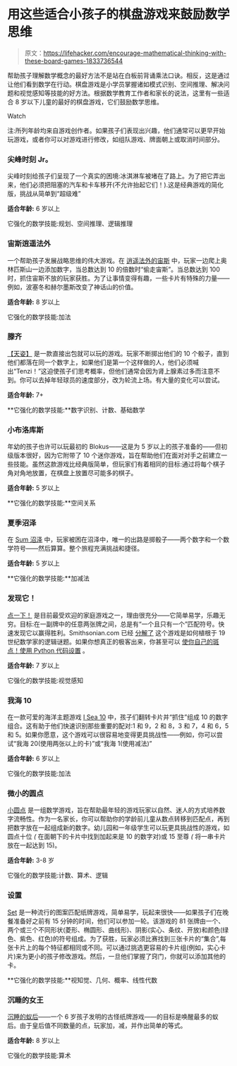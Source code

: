# 用这些适合小孩子的棋盘游戏来鼓励数学思维

> 原文：<https://lifehacker.com/encourage-mathematical-thinking-with-these-board-games-1833736544>

帮助孩子理解数学概念的最好方法不是站在白板前背诵乘法口诀。相反，这是通过让他们看到数学在行动。棋盘游戏是小学员掌握诸如模式识别、空间推理、解决问题和视觉感知等技能的好方法。根据数学教育工作者和家长的说法，这里有一些适合 8 岁以下儿童的最好的棋盘游戏，它们鼓励数学思维。

Watch

注:所列年龄均来自游戏创作者。如果孩子们表现出兴趣，他们通常可以更早开始玩游戏，或者你可以对游戏进行修改，如组队游戏、牌面朝上或取消时间部分。

### 尖峰时刻 Jr。

尖峰时刻给孩子们呈现了一个真实的困境:冰淇淋车被堵在了路上。为了把它弄出来，他们必须把阻塞的汽车和卡车移开(不允许抬起它们！).这是经典游戏的简化版，挑战从简单到“超级难”

**适合年龄:** 6 岁以上

它强化的数学技能:规划、空间推理、逻辑推理

### 宙斯逍遥法外

一个帮助孩子发展战略思维的伟大游戏。在 [逍遥法外的宙斯](https://www.amazon.com/Gamewright-SS-GMW-233-Zeus-the-Loose/dp/B000GKD470?asc_campaign=InlineText&asc_refurl=https://lifehacker.com/encourage-mathematical-thinking-with-these-board-games-1833736544&asc_source=&tag=kinjalifehackerlink-20) 中，玩家一边爬上奥林匹斯山一边添加数字，当总数达到 10 的倍数时“偷走宙斯”。当总数达到 100 时，抓住宙斯不放的玩家获胜。为了让事情变得有趣，一些卡片有特殊的力量——例如，波塞冬和赫尔墨斯改变了神话山的价值。

**适合年龄:** 8 岁以上

它强化的数学技能:加法

### 滕齐

[【天姿】](https://www.amazon.com/Tenzi-Dice-Party-Game-Colored/dp/B004TAAGFQ/?asc_campaign=InlineText&asc_refurl=https://lifehacker.com/encourage-mathematical-thinking-with-these-board-games-1833736544&asc_source=&tag=kinjalifehackerlink-20) 是一款直接出包就可以玩的游戏。玩家不断掷出他们的 10 个骰子，直到他们都落在同一个数字上，如果他们是第一个这样做的人，他们必须喊出“Tenzi！”这迫使孩子们思考概率，但他们通常会因为肾上腺素过多而注意不到。你可以去掉年轻球员的速度部分，改为轮流上场。有大量的变化可以尝试。

**适合年龄:** 7+

**它强化的数学技能:**数字识别、计数、基础数学

### 小布洛库斯

年幼的孩子也许可以玩最初的 Blokus——这是为 5 岁以上的孩子准备的——但初级版本很好，因为它附带了 10 个迷你游戏，旨在帮助他们在面对对手之前建立一些技能。虽然这款游戏比经典版简单，但玩家们有着相同的目标:通过将每个棋子角对角地放置，在棋盘上放置尽可能多的棋子。

**适合年龄:** 5 岁以上

**它强化的数学技能:**空间关系

### 夏季沼泽

在 [Sum 沼泽](https://www.amazon.com/Learning-Resources-Swamp-Game-Pieces/dp/B00004TDLD/?asc_campaign=InlineText&asc_refurl=https://lifehacker.com/encourage-mathematical-thinking-with-these-board-games-1833736544&asc_source=&tag=kinjalifehackerlink-20) 中，玩家被困在沼泽中，唯一的出路是掷骰子——两个数字和一个数学符号——然后算算。整个旅程充满挑战和捷径。

**适合年龄:** 5 岁以上

**它强化的数学技能:**加减法

### 发现它！

[点一下！](https://www.amazon.com/Asmodee-SP411-Spot-It/dp/B0039S7NO6?asc_campaign=InlineText&asc_refurl=https://lifehacker.com/encourage-mathematical-thinking-with-these-board-games-1833736544&asc_source=&tag=kinjalifehackerlink-20) 是目前最受欢迎的家庭游戏之一，理由很充分——它简单易学，乐趣无穷。目标:在一副牌中的任意两张牌之间，总是有“一个且只有一个”匹配符号。快速发现它以赢得胜利。Smithsonian.com 已经 [分解了](https://www.smithsonianmag.com/science-nature/math-card-game-spot-it-180970873/) 这个游戏是如何植根于 19 世纪数学家的逻辑谜题。如果你想真正的极客出来，你甚至可以 [使你自己的斑点！使用 Python 代码设置](https://radiganengineering.com/2013/01/spot-it-howd-they-do-that/) 。

**适合年龄:** 7 岁以上

它强化的数学技能:视觉感知

### 我海 10

在一款可爱的海洋主题游戏 [I Sea 10](https://www.amazon.com/Learning-Resources-Sea-10-Game/dp/B00I00NIDS?asc_campaign=InlineText&asc_refurl=https://lifehacker.com/encourage-mathematical-thinking-with-these-board-games-1833736544&asc_source=&tag=kinjalifehackerlink-20) 中，孩子们翻转卡片并“抓住”组成 10 的数字组合。这有助于他们快速识别那些重要的配对:1 和 9，2 和 8，3 和 7，4 和 6，5 和 5。如果你愿意，这个游戏可以很容易地变得更具挑战性——例如，你可以尝试“我海 20(使用两张以上的卡)”或“我海 1(使用减法)”

**适合年龄:** 6 岁以上

它强化的数学技能:加法

### **微小的圆点**

[小圆点](https://www.amazon.com/gp/product/B01N1UUHP4/?asc_campaign=InlineText&asc_refurl=https://lifehacker.com/encourage-mathematical-thinking-with-these-board-games-1833736544&asc_source=&camp=1789&creative=9325&creativeASIN=B01N1UUHP4&ie=UTF8&linkCode=as2&linkId=4ffdd975efc94c441339b797150f5a9a&tag=kinjalifehackerlink-20) 是一组数学游戏，旨在帮助最年轻的游戏玩家以自然、迷人的方式培养数字流畅性。作为一名家长，你可以帮助你的学龄前儿童从数点转移到匹配点，再到把数字放在一起组成新的数字。幼儿园和一年级学生可以玩更具挑战性的游戏，如圆点十位 *(* 在面朝下的卡片中找到加起来是 10 的数字对)或 15 至尊 *(* 将一串卡片放在一起达到 15)。

**适合年龄:** 3-8 岁

它强化的数学技能:计数、算术、逻辑

### **设置**

[Set](https://www.amazon.com/SET-Family-Game-Visual-Perception/dp/B00000IV34?asc_campaign=InlineText&asc_refurl=https://lifehacker.com/encourage-mathematical-thinking-with-these-board-games-1833736544&asc_source=&tag=kinjalifehackerlink-20) 是一种流行的图案匹配纸牌游戏，简单易学，玩起来很快——如果孩子们在晚餐准备好之前有 15 分钟的时间，他们可以参加一轮。该游戏的 81 张牌由一个、两个或三个不同形状(菱形、椭圆形、曲线形)、阴影(实心、条纹、开放)和颜色(绿色、紫色、红色)的符号组成。为了获胜，玩家必须比赛找到三张卡片的“集合”,每张卡片上的每个特征都相同或不同。可以通过挑选更容易的卡片组(例如，实心卡片)来为更小的孩子修改游戏。然后，一旦他们掌握了窍门，你就可以添加其他的卡。

**它强化的数学技能:**视知觉、几何、概率、线性代数

### 沉睡的女王

[沉睡的蚁后](https://www.amazon.com/gp/product/B0009XBY3A/?asc_campaign=InlineText&asc_refurl=https://lifehacker.com/encourage-mathematical-thinking-with-these-board-games-1833736544&asc_source=&tag=kinjalifehackerlink-20)——一个 6 岁孩子发明的古怪纸牌游戏——的目标是唤醒最多的蚁后。由于皇后值不同数量的点，玩家加，减，并作出简单的等式。

**适合年龄:** 8 岁以上

它强化的数学技能:算术